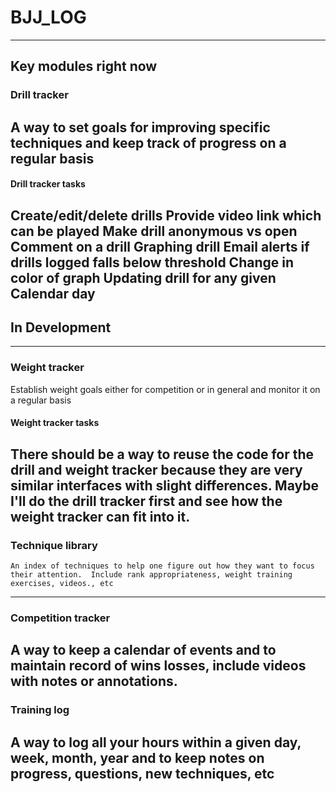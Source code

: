 # BJJ_LOG
---
## Key modules right now
### Drill tracker
 A way to set goals for improving specific techniques and keep track of progress on a regular basis
---
#### Drill tracker tasks
 Create/edit/delete drills
 Provide video link which can be played
 Make drill anonymous vs open
 Comment on a drill
 Graphing drill
 Email alerts if drills logged falls below threshold
 Change in color of graph
 Updating drill for any given Calendar day
---

## In Development
---
### Weight tracker
  Establish weight goals either for competition or in general and monitor it on a regular basis

#### Weight tracker tasks

There should be a way to reuse the code for the drill and weight tracker because they are very similar interfaces with slight differences.  Maybe I'll do the drill tracker first and see how the weight tracker can fit into it.
---
### Technique library
    An index of techniques to help one figure out how they want to focus their attention.  Include rank appropriateness, weight training exercises, videos., etc
---
### Competition tracker
  A way to keep a calendar of events and to maintain record of wins losses, include videos with notes or annotations.
---
### Training log
   A way to log all your hours within a given day, week, month, year and to keep notes on progress, questions, new techniques, etc
---
